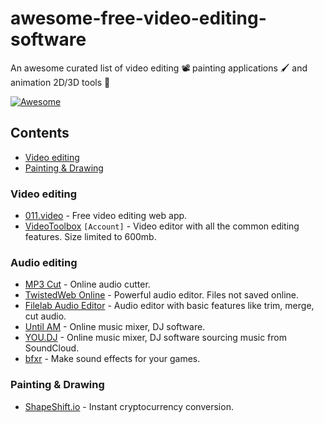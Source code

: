 # awesome-free-video-editing-software
An awesome curated list of video editing 📽 painting applications 🖌 and animation 2D/3D tools 🕺

[![Awesome](https://cdn.rawgit.com/sindresorhus/awesome/d7305f38d29fed78fa85652e3a63e154dd8e8829/media/badge.svg)](https://github.com/sindresorhus/awesome)

## Contents

* [Video editing](#Video-editing)
* [Painting & Drawing](#Painting-&-Drawing)


### Video editing
* [011.video](https://011.video/) - Free video editing web app.
* [VideoToolbox](http://videotoolbox.com) `[Account]` - Video editor with all the common editing features. Size limited to 600mb.


### Audio editing
* [MP3 Cut](http://mp3cut.net/) - Online audio cutter.
* [TwistedWeb Online](https://twistedwave.com/online/) - Powerful audio editor. Files not saved online.
* [Filelab Audio Editor](http://www.avs4you.com) - Audio editor with basic features like trim, merge, cut audio.
* [Until AM](http://mix.until.am/) - Online music mixer, DJ software.
* [YOU.DJ](https://you.dj/) - Online music mixer, DJ software sourcing music from SoundCloud.
* [bfxr](http://www.bfxr.net/) - Make sound effects for your games.


### Painting & Drawing
* [ShapeShift.io](https://shapeshift.io) - Instant cryptocurrency conversion.
